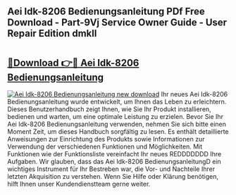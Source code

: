 ## Aei Idk-8206 Bedienungsanleitung PDf Free Download - Part-9Vj Service Owner Guide - User Repair Edition dmkll

# <h2><a href="http://df61q07.blite.top/?on=Aei+Idk-8206+Bedienungsanleitung">🔗Download 👉🔴 Aei Idk-8206 Bedienungsanleitung</a></h2>

[![Aei Idk-8206 Bedienungsanleitung new download](https://i.imgur.com/lujVjoI.png)](http://df61q07.blite.top/?on=Aei+Idk-8206+Bedienungsanleitung)
Ihr neues Aei Idk-8206 Bedienungsanleitung wurde entwickelt, um Ihnen das Leben zu erleichtern. Dieses Benutzerhandbuch zeigt Ihnen, wie Sie Ihr Produkt installieren, bedienen und warten, um eine optimale Leistung zu erzielen. Bevor Sie Ihr Aei Idk-8206 Bedienungsanleitung verwenden, nehmen Sie sich bitte einen Moment Zeit, um dieses Handbuch sorgfältig zu lesen. Es enthält detaillierte Anweisungen zur Einrichtung des Produkts sowie Informationen zur Verwendung der verschiedenen Funktionen und Möglichkeiten. Mit Funktionen wie der Funktionsliste vereinfacht Ihr neues REDDDDDDD Ihre Aufgaben. Wir glauben, dass das Aei Idk-8206 BedienungsanleitungD ein wichtiges Instrument für Ihr Bestreben war, die Vor- und Nachteile Ihrer letzten Akquisition zu verstehen. Wenn Sie Hilfe oder Klärung benötigen, hilft Ihnen unser Kundendienstteam gerne weiter.
